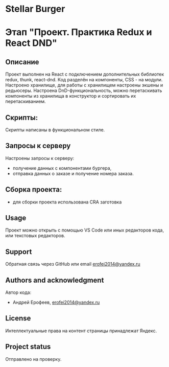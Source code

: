 # Stellar Burger 
# Этап "Проект. Практика Redux и React DND"

## Описание

Проект выполнен на React с подключением дополнительных библиотек redux, thunk, react-dnd. Код разделён на компоненты, CSS - на модули.
Настроено хранилище, для работы с хранилищем настроены экшены и редьюсеры.
Настроена DnD-функциональность, можно перетаскивать компоненты из хранилища в конструктор и сортировать их перетаскиванием.

## Скрипты:
Скрипты написаны в функциональном стиле.

## Запросы к серверу
Настроены запросы к серверу:
- получение данных с компонентами бургера,
- отправка данных о заказе и получение номера заказа.

## Сборка проекта:
- для сборки проекта использована CRA заготовка

## Usage

Проект можно открыть с помощью VS Code или иных редакторов кода, или текстовых редакторов.

## Support

Обратная связь через GitHub или email erofei2014@yandex.ru

## Authors and acknowledgment

Автор кода:
 - Андрей Ерофеев, erofei2014@yandex.ru

## License

Интеллектуальные права на контент страницы принадлежат Яндекс.

## Project status

Отправлено на проверку.